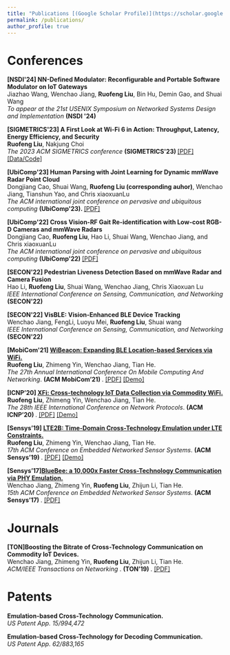 ```yaml
---
title: "Publications [(Google Scholar Profile)](https://scholar.google.com/citations?hl=en&user=BCqHXQsAAAAJ)"
permalink: /publications/
author_profile: true
---
```


Conferences 
======

<b> [NSDI'24] NN-Defined Modulator: Reconfigurable and Portable Software Modulator on IoT Gateways</b><br>
Jiazhao Wang, Wenchao Jiang, <b>Ruofeng Liu</b>, Bin Hu, Demin Gao, and Shuai Wang </br>
<i> To appear at the 21st USENIX Symposium on Networked Systems Design and Implementation </i>  <b> (NSDI '24) </b> 

<b> [SIGMETRICS'23] A First Look at Wi-Fi 6 in Action: Throughput, Latency, Energy Efficiency, and Security</b><br>
<b>Ruofeng Liu</b>, Nakjung Choi<br>
<i>The 2023 ACM SIGMETRICS conference </i> <b> (SIGMETRICS'23) </b> [[PDF]](https://liux4189.github.io/files/sigmetric23_wifi6_cameraready.pdf) [[Data/Code]](https://github.com/liux4189/wifi-ax-measurement)

<b> [UbiComp'23] Human Parsing with Joint Learning for Dynamic mmWave Radar Point Cloud </b><br>
Dongjiang Cao, Shuai Wang, <b>Ruofeng Liu (corresponding auhor)</b>, Wenchao Jiang, Tianshun Yao, and Chris xiaoxuanLu <br>
<i>The ACM international joint conference on pervasive and ubiquitous computing</i> <b>(UbiComp'23).  </b>  [[PDF]](https://liux4189.github.io/files/Parsing_Ubicomp23.pdf)
  
<b> [UbiComp'22] Cross Vision-RF Gait Re-identification with Low-cost RGB-D Cameras and mmWave Radars </b><br>
Dongjiang Cao, <b>Ruofeng Liu</b>, Hao Li, Shuai Wang, Wenchao Jiang, and Chris xiaoxuanLu <br>
<i>The ACM international joint conference on pervasive and ubiquitous computing</i> <b>(UbiComp'22)  </b>[[PDF]](https://arxiv.org/abs/2207.07896)

<b> [SECON'22] Pedestrian Liveness Detection Based on mmWave Radar and Camera Fusion </b><br>
Hao Li,  <b>Ruofeng Liu</b>, Shuai Wang, Wenchao Jiang, Chris Xiaoxuan Lu <br>
<i>IEEE International Conference on Sensing, Communication, and Networking </i>  <b>(SECON'22) </b>

<b> [SECON'22] VisBLE: Vision-Enhanced BLE Device Tracking </b><br>
Wenchao Jiang, FengLi, Luoyu Mei, <b>Ruofeng Liu</b>, Shuai wang <br>
<i> IEEE International Conference on Sensing, Communication, and Networking </i> <b>(SECON'22) </b>
  
<b> [MobiCom'21] [WiBeacon: Expanding BLE Location-based Services via WiFi.](http://liux4189.github.io/publications/WiBeacon)</b> <br> 
<b>Ruofeng Liu</b>, Zhimeng Yin, Wenchao Jiang, Tian He. <br>
<i>The 27th Annual International Conference On Mobile Computing And Networking</i>. <b> (ACM MobiCom’21) </b>. 
[[PDF]](https://liux4189.github.io/files/WiBeacon_MobiCom_CameraReady.pdf) [[Demo]](https://youtu.be/83EfK-wxv8M)

<b>[ICNP’20] [XFi: Cross-technology IoT Data Collection via Commodity WiFi.](http://liux4189.github.io/publications/XFi)</b> <br> 
<b>Ruofeng Liu</b>, Zhimeng Yin, Wenchao Jiang, Tian He. <br>
<i>The 28th IEEE International Conference on Network Protocols</i>. <b> (ACM ICNP’20) </b>.
[[PDF]](https://liux4189.github.io/files/XFi_Icnp_CameraReady.pdf) [[Demo]](https://youtu.be/bWZHmnTF98U)

<b>[Sensys’19] [LTE2B: Time-Domain Cross-Technology Emulation under LTE Constraints.](http://liux4189.github.io/publications/LTE2B)</b> <br> 
<b>Ruofeng Liu</b>, Zhimeng Yin, Wenchao Jiang, Tian He. <br>
<i>17th ACM Conference on Embedded Networked Sensor Systems</i>. <b> (ACM Sensys’19) </b>. 
[[PDF]](https://liux4189.github.io/files/LTE2B_Sensys_CameraReady.pdf) [[Demo]](https://youtu.be/DomGy6Az8ew)

<b>[Sensys’17][BlueBee: a 10,000x Faster Cross-Technology Communication via PHY Emulation.](http://liux4189.github.io/publications/BlueBee)</b> <br> 
Wenchao Jiang, Zhimeng Yin, <b>Ruofeng Liu</b>, Zhijun Li, Tian He. <br>
<i>15th ACM Conference on Embedded Networked Sensor Systems</i>. <b> (ACM Sensys’17) </b>.
[[PDF]](https://dl.acm.org/citation.cfm?id=3131678)



Journals
=======

<b>[TON]Boosting the Bitrate of Cross-Technology Communication on Commodity IoT Devices.</b> <br> 
Wenchao Jiang, Zhimeng Yin, <b>Ruofeng Liu</b>, Zhijun Li, Tian He. <br>
<i>ACM/IEEE Transactions on Networking </i>. <b> (TON’19) </b>.
[[PDF]](https://ieeexplore.ieee.org/document/8732397)


Patents
======
<b>Emulation-based Cross-Technology Communication.</b> <br> 
<i>US Patent App. 15/994,472 </i>

<b>Emulation-based Cross-Technology for Decoding Communication.</b>  
<i>US Patent App. 62/883,165 </i>
